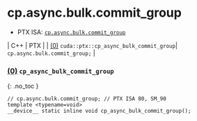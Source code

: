 # cp.async.bulk.commit_group

- PTX ISA: [`cp.async.bulk.commit_group`](https://docs.nvidia.com/cuda/parallel-thread-execution/index.html#data-movement-and-conversion-instructions-cp-async-bulk-commit-group)

| C++ | PTX |
| [(0)](#0-cp_async_bulk_commit_group) `cuda::ptx::cp_async_bulk_commit_group`| `cp.async.bulk.commit_group;` |


### [(0)](#0-cp_async_bulk_commit_group) `cp_async_bulk_commit_group`
{: .no_toc }
```cuda
// cp.async.bulk.commit_group; // PTX ISA 80, SM_90
template <typename=void>
__device__ static inline void cp_async_bulk_commit_group();
```
